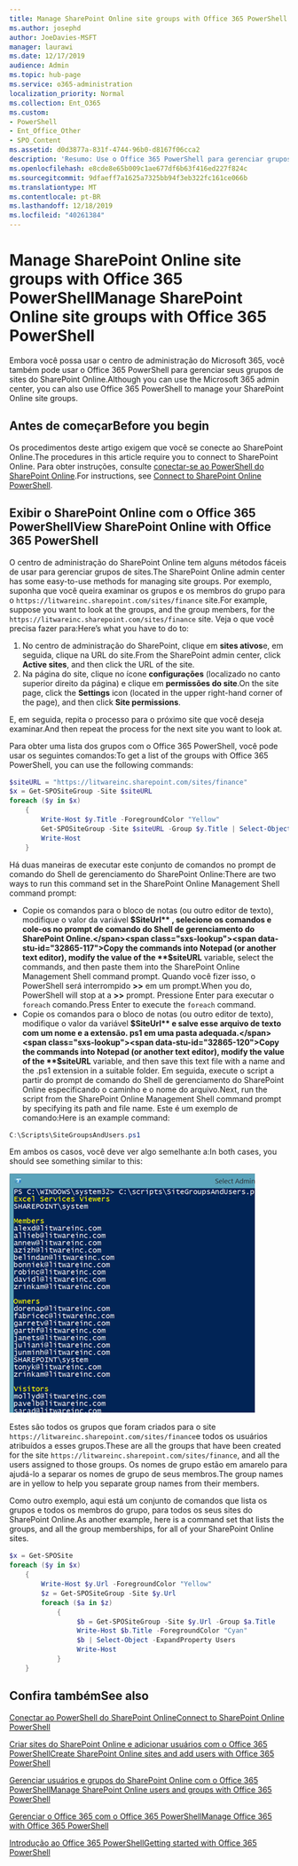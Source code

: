 ```yaml
---
title: Manage SharePoint Online site groups with Office 365 PowerShell
ms.author: josephd
author: JoeDavies-MSFT
manager: laurawi
ms.date: 12/17/2019
audience: Admin
ms.topic: hub-page
ms.service: o365-administration
localization_priority: Normal
ms.collection: Ent_O365
ms.custom:
- PowerShell
- Ent_Office_Other
- SPO_Content
ms.assetid: d0d3877a-831f-4744-96b0-d8167f06cca2
description: 'Resumo: Use o Office 365 PowerShell para gerenciar grupos de sites do SharePoint Online.'
ms.openlocfilehash: e8cde8e65b009c1ae677df6b63f416ed227f824c
ms.sourcegitcommit: 9dfaeff7a1625a7325bb94f3eb322fc161ce066b
ms.translationtype: MT
ms.contentlocale: pt-BR
ms.lasthandoff: 12/18/2019
ms.locfileid: "40261384"
---
```

# <a name="manage-sharepoint-online-site-groups-with-office-365-powershell"></a><span data-ttu-id="32865-103">Manage SharePoint Online site groups with Office 365 PowerShell</span><span class="sxs-lookup"><span data-stu-id="32865-103">Manage SharePoint Online site groups with Office 365 PowerShell</span></span>

<span data-ttu-id="32865-104">Embora você possa usar o centro de administração do Microsoft 365, você também pode usar o Office 365 PowerShell para gerenciar seus grupos de sites do SharePoint Online.</span><span class="sxs-lookup"><span data-stu-id="32865-104">Although you can use the Microsoft 365 admin center, you can also use Office 365 PowerShell to manage your SharePoint Online site groups.</span></span>

## <a name="before-you-begin"></a><span data-ttu-id="32865-105">Antes de começar</span><span class="sxs-lookup"><span data-stu-id="32865-105">Before you begin</span></span>

<span data-ttu-id="32865-106">Os procedimentos deste artigo exigem que você se conecte ao SharePoint Online.</span><span class="sxs-lookup"><span data-stu-id="32865-106">The procedures in this article require you to connect to SharePoint Online.</span></span> <span data-ttu-id="32865-107">Para obter instruções, consulte [conectar-se ao PowerShell do SharePoint Online](https://docs.microsoft.com/powershell/sharepoint/sharepoint-online/connect-sharepoint-online?view=sharepoint-ps).</span><span class="sxs-lookup"><span data-stu-id="32865-107">For instructions, see [Connect to SharePoint Online PowerShell](https://docs.microsoft.com/powershell/sharepoint/sharepoint-online/connect-sharepoint-online?view=sharepoint-ps).</span></span>

## <a name="view-sharepoint-online-with-office-365-powershell"></a><span data-ttu-id="32865-108">Exibir o SharePoint Online com o Office 365 PowerShell</span><span class="sxs-lookup"><span data-stu-id="32865-108">View SharePoint Online with Office 365 PowerShell</span></span>

<span data-ttu-id="32865-109">O centro de administração do SharePoint Online tem alguns métodos fáceis de usar para gerenciar grupos de sites.</span><span class="sxs-lookup"><span data-stu-id="32865-109">The SharePoint Online admin center has some easy-to-use methods for managing site groups.</span></span> <span data-ttu-id="32865-110">Por exemplo, suponha que você queira examinar os grupos e os membros do grupo para o `https://litwareinc.sharepoint.com/sites/finance` site.</span><span class="sxs-lookup"><span data-stu-id="32865-110">For example, suppose you want to look at the groups, and the group members, for the `https://litwareinc.sharepoint.com/sites/finance` site.</span></span> <span data-ttu-id="32865-111">Veja o que você precisa fazer para:</span><span class="sxs-lookup"><span data-stu-id="32865-111">Here’s what you have to do to:</span></span>

1. <span data-ttu-id="32865-112">No centro de administração do SharePoint, clique em **sites ativos**e, em seguida, clique na URL do site.</span><span class="sxs-lookup"><span data-stu-id="32865-112">From the SharePoint admin center, click **Active sites**, and then click the URL of the site.</span></span>
2. <span data-ttu-id="32865-113">Na página do site, clique no ícone **configurações** (localizado no canto superior direito da página) e clique em **permissões do site**.</span><span class="sxs-lookup"><span data-stu-id="32865-113">On the site page, click the **Settings** icon (located in the upper right-hand corner of the page), and then click **Site permissions**.</span></span>

<span data-ttu-id="32865-114">E, em seguida, repita o processo para o próximo site que você deseja examinar.</span><span class="sxs-lookup"><span data-stu-id="32865-114">And then repeat the process for the next site you want to look at.</span></span>

<span data-ttu-id="32865-115">Para obter uma lista dos grupos com o Office 365 PowerShell, você pode usar os seguintes comandos:</span><span class="sxs-lookup"><span data-stu-id="32865-115">To get a list of the groups with Office 365 PowerShell, you can use the following commands:</span></span>

```powershell
$siteURL = "https://litwareinc.sharepoint.com/sites/finance"
$x = Get-SPOSiteGroup -Site $siteURL
foreach ($y in $x)
    {
        Write-Host $y.Title -ForegroundColor "Yellow"
        Get-SPOSiteGroup -Site $siteURL -Group $y.Title | Select-Object -ExpandProperty Users
        Write-Host
    }
```

<span data-ttu-id="32865-116">Há duas maneiras de executar este conjunto de comandos no prompt de comando do Shell de gerenciamento do SharePoint Online:</span><span class="sxs-lookup"><span data-stu-id="32865-116">There are two ways to run this command set in the SharePoint Online Management Shell command prompt:</span></span>

- <span data-ttu-id="32865-117">Copie os comandos para o bloco de notas (ou outro editor de texto), modifique o valor da variável **$SiteUrl** , selecione os comandos e cole-os no prompt de comando do Shell de gerenciamento do SharePoint Online.</span><span class="sxs-lookup"><span data-stu-id="32865-117">Copy the commands into Notepad (or another text editor), modify the value of the **$siteURL** variable, select the commands, and then paste them into the SharePoint Online Management Shell command prompt.</span></span> <span data-ttu-id="32865-118">Quando você fizer isso, o PowerShell será interrompido **>>** em um prompt.</span><span class="sxs-lookup"><span data-stu-id="32865-118">When you do, PowerShell will stop at a **>>** prompt.</span></span> <span data-ttu-id="32865-119">Pressione Enter para executar o `foreach` comando.</span><span class="sxs-lookup"><span data-stu-id="32865-119">Press Enter to execute the `foreach` command.</span></span><br/>
- <span data-ttu-id="32865-120">Copie os comandos para o bloco de notas (ou outro editor de texto), modifique o valor da variável **$SiteUrl** e salve esse arquivo de texto com um nome e a extensão. ps1 em uma pasta adequada.</span><span class="sxs-lookup"><span data-stu-id="32865-120">Copy the commands into Notepad (or another text editor), modify the value of the **$siteURL** variable, and then save this text file with a name and the .ps1 extension in a suitable folder.</span></span> <span data-ttu-id="32865-121">Em seguida, execute o script a partir do prompt de comando do Shell de gerenciamento do SharePoint Online especificando o caminho e o nome do arquivo.</span><span class="sxs-lookup"><span data-stu-id="32865-121">Next, run the script from the SharePoint Online Management Shell command prompt by specifying its path and file name.</span></span> <span data-ttu-id="32865-122">Este é um exemplo de comando:</span><span class="sxs-lookup"><span data-stu-id="32865-122">Here is an example command:</span></span>

```powershell
C:\Scripts\SiteGroupsAndUsers.ps1
```

<span data-ttu-id="32865-123">Em ambos os casos, você deve ver algo semelhante a:</span><span class="sxs-lookup"><span data-stu-id="32865-123">In both cases, you should see something similar to this:</span></span>

![Grupos de sites do SharePoint Online](media/SPO-site-groups.png)

<span data-ttu-id="32865-125">Estes são todos os grupos que foram criados para o site `https://litwareinc.sharepoint.com/sites/finance`e todos os usuários atribuídos a esses grupos.</span><span class="sxs-lookup"><span data-stu-id="32865-125">These are all the groups that have been created for the site `https://litwareinc.sharepoint.com/sites/finance`, and all the users assigned to those groups.</span></span> <span data-ttu-id="32865-126">Os nomes de grupo estão em amarelo para ajudá-lo a separar os nomes de grupo de seus membros.</span><span class="sxs-lookup"><span data-stu-id="32865-126">The group names are in yellow to help you separate group names from their members.</span></span>

<span data-ttu-id="32865-127">Como outro exemplo, aqui está um conjunto de comandos que lista os grupos e todos os membros do grupo, para todos os seus sites do SharePoint Online.</span><span class="sxs-lookup"><span data-stu-id="32865-127">As another example, here is a command set that lists the groups, and all the group memberships, for all of your SharePoint Online sites.</span></span>

```powershell
$x = Get-SPOSite
foreach ($y in $x)
    {
        Write-Host $y.Url -ForegroundColor "Yellow"
        $z = Get-SPOSiteGroup -Site $y.Url
        foreach ($a in $z)
            {
                 $b = Get-SPOSiteGroup -Site $y.Url -Group $a.Title 
                 Write-Host $b.Title -ForegroundColor "Cyan"
                 $b | Select-Object -ExpandProperty Users
                 Write-Host
            }
    }
```
    
## <a name="see-also"></a><span data-ttu-id="32865-128">Confira também</span><span class="sxs-lookup"><span data-stu-id="32865-128">See also</span></span>

[<span data-ttu-id="32865-129">Conectar ao PowerShell do SharePoint Online</span><span class="sxs-lookup"><span data-stu-id="32865-129">Connect to SharePoint Online PowerShell</span></span>](https://docs.microsoft.com/powershell/sharepoint/sharepoint-online/connect-sharepoint-online?view=sharepoint-ps)

[<span data-ttu-id="32865-130">Criar sites do SharePoint Online e adicionar usuários com o Office 365 PowerShell</span><span class="sxs-lookup"><span data-stu-id="32865-130">Create SharePoint Online sites and add users with Office 365 PowerShell</span></span>](create-sharepoint-sites-and-add-users-with-powershell.md)

[<span data-ttu-id="32865-131">Gerenciar usuários e grupos do SharePoint Online com o Office 365 PowerShell</span><span class="sxs-lookup"><span data-stu-id="32865-131">Manage SharePoint Online users and groups with Office 365 PowerShell</span></span>](manage-sharepoint-users-and-groups-with-powershell.md)

[<span data-ttu-id="32865-132">Gerenciar o Office 365 com o Office 365 PowerShell</span><span class="sxs-lookup"><span data-stu-id="32865-132">Manage Office 365 with Office 365 PowerShell</span></span>](manage-office-365-with-office-365-powershell.md)
  
[<span data-ttu-id="32865-133">Introdução ao Office 365 PowerShell</span><span class="sxs-lookup"><span data-stu-id="32865-133">Getting started with Office 365 PowerShell</span></span>](getting-started-with-office-365-powershell.md)

